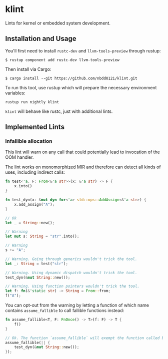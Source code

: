 klint
=====

Lints for kernel or embedded system development.

## Installation and Usage

You'll first need to install `rustc-dev` and `llvm-tools-preview` through rustup:
```console
$ rustup component add rustc-dev llvm-tools-preview
```

Then install via Cargo:
```console
$ cargo install --git https://github.com/nbdd0121/klint.git
```

To run this tool, use rustup which will prepare the necessary environment variables:
```
rustup run nightly klint
```

`klint` will behave like rustc, just with additional lints.

## Implemented Lints

### Infallible allocation

This lint will warn on any call that could potentially lead to invocation of the OOM handler.

The lint works on monomorphized MIR and therefore can detect all kinds of uses, including indirect calls:

```rust
fn test<'a, F: From<&'a str>>(x: &'a str) -> F {
    x.into()
}

fn test_dyn(x: &mut dyn for<'a> std::ops::AddAssign<&'a str>) {
    x.add_assign("A");
}

// Ok
let _ = String::new();

// Warning
let mut s: String = "str".into();

// Warning
s += "A";

// Warning. Going through generics wouldn't trick the tool.
let _: String = test("str");

// Warning. Using dynamic dispatch wouldn't trick the tool.
test_dyn(&mut String::new());

// Warning. Using function pointers wouldn't trick the tool.
let f: fn(&'static str) -> String = From::from;
f("A");
```

You can opt-out from the warning by letting a function of which name contains `assume_fallible` to call fallible functions instead:
```rust
fn assume_fallible<T, F: FnOnce() -> T>(f: F) -> T {
    f()
}

// Ok. The function `assume_fallible` will exempt the function called by it.
assume_fallible(|| {
    test_dyn(&mut String::new());
});
```
